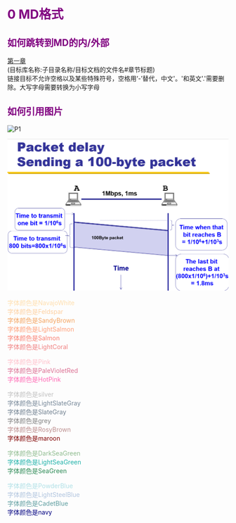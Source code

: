 # <font color = Purple> 0 MD格式 </font>

## <font color = Purple> 如何跳转到MD的内/外部 </font>
[第一章](/notes/CPT1.md)<br>
(目标库名称:子目录名称/目标文档的文件名#章节标题)<br>
链接目标不允许空格以及某些特殊符号，空格用‘-’替代，中文'。'和英文'.'需要删除。大写字母需要转换为小写字母

## <font color = Purple> 如何引用图片 </font>
![P1](https://static.styletc.com/images/cover/29/94629/md-9b2958642621fc80479759bd76bced0c.jpg)

![P2](/pics/L1P1.png)

<font color=NavajoWhite> 字体颜色是NavajoWhite</font><br>
<font color=Feldspar> 字体颜色是Feldspar</font><br>
<font color=SandyBrown> 字体颜色是SandyBrown</font><br>
<font color=LightSalmon> 字体颜色是LightSalmon</font><br>
<font color=Salmon> 字体颜色是Salmon</font><br>
<font color=LightCoral> 字体颜色是LightCoral</font><br>

<font color=Pink> 字体颜色是Pink</font><br>
<font color=PaleVioletRed> 字体颜色是PaleVioletRed</font><br>
<font color=HotPink> 字体颜色是HotPink</font><br>

<font color=silver> 字体颜色是silver</font><br>
<font color=LightSlateGray> 字体颜色是LightSlateGray</font><br>
<font color=SlateGray> 字体颜色是SlateGray</font><br>
<font color=grey> 字体颜色是grey</font><br>
<font color=RosyBrown> 字体颜色是RosyBrown</font><br>
<font color=maroon> 字体颜色是maroon</font><br>

<font color=DarkSeaGreen> 字体颜色是DarkSeaGreen</font><br>
<font color=LightSeaGreen> 字体颜色是LightSeaGreen</font><br>
<font color=SeaGreen> 字体颜色是SeaGreen</font><br>

<font color=PowderBlue> 字体颜色是PowderBlue</font><br>
<font color=LightSteelBlue> 字体颜色是LightSteelBlue</font><br>
<font color=CadetBlue> 字体颜色是CadetBlue</font><br>
<font color=navy> 字体颜色是navy</font><br>